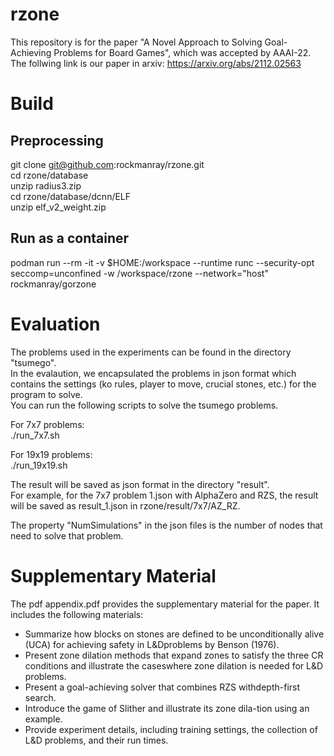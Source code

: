 # rzone
This repository is for the paper "A Novel Approach to Solving Goal-Achieving Problems for Board Games", which was accepted by AAAI-22.
The follwing link is our paper in arxiv:
https://arxiv.org/abs/2112.02563

# Build

## Preprocessing
git clone git@github.com:rockmanray/rzone.git \
cd rzone/database \
unzip radius3.zip \
cd rzone/database/dcnn/ELF \
unzip elf_v2_weight.zip 
 
## Run as a container
podman run --rm -it -v $HOME:/workspace --runtime runc --security-opt seccomp=unconfined -w /workspace/rzone --network="host" rockmanray/gorzone

# Evaluation
The problems used in the experiments can be found in the directory "tsumego". \
In the evalaution, we encapsulated the problems in json format which contains the settings (ko rules, player to move, crucial stones, etc.) for the program to solve. \
You can run the following scripts to solve the tsumego problems. 

For 7x7 problems: \
./run_7x7.sh 

For 19x19 problems: \
./run_19x19.sh 

The result will be saved as json format in the directory "result".  \
For example, for the 7x7 problem 1.json with AlphaZero and RZS, the result will be saved as result_1.json in rzone/result/7x7/AZ_RZ. 

The property "NumSimulations" in the json files is the number of nodes that need to solve that problem. 

# Supplementary Material
The pdf appendix.pdf provides the supplementary material for the paper.
It includes the following materials:
* Summarize how blocks on stones are defined to be unconditionally alive (UCA) for achieving safety in L&Dproblems by Benson (1976).
*  Present zone dilation methods that expand zones to satisfy the three CR  conditions and illustrate the caseswhere zone dilation is needed for L&D problems.
*  Present a goal-achieving solver that combines RZS withdepth-first search.
*  Introduce the game of Slither and illustrate its zone dila-tion using an example.
*  Provide  experiment  details,  including  training  settings, the collection of L&D problems, and their run times. 
